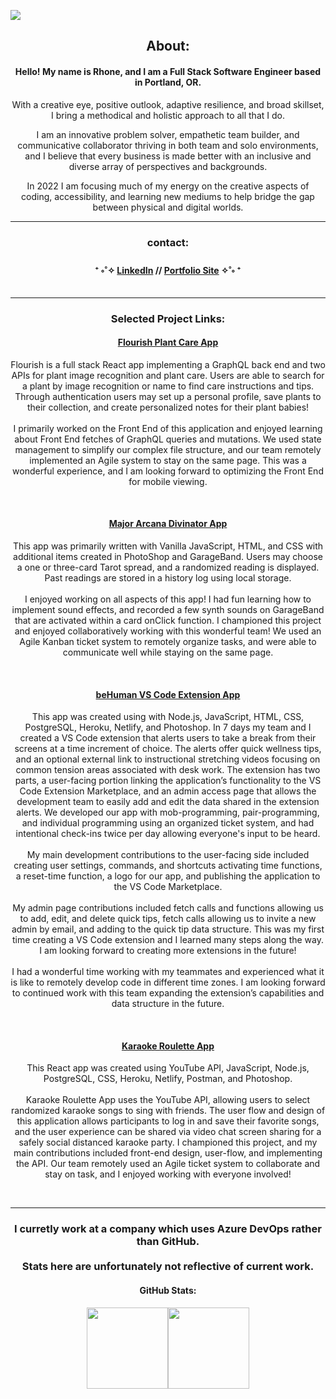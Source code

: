 <img src="![github banner](https://user-images.githubusercontent.com/65429591/160698725-aeedd559-5655-4117-886b-8c84ef03a1d4.jpg)
g"></img>

<div align="center">
 
<h2> About: </h2>

 <h4>  Hello! My name is Rhone, and I am a Full Stack Software Engineer based in Portland, OR. </h4>
 
With a creative eye, positive outlook, adaptive resilience, and broad skillset, I bring a methodical and holistic approach to all that I do.

I am an innovative problem solver, empathetic team builder, and communicative collaborator thriving in both team and solo environments,
and I believe that every business is made better with an inclusive and diverse array of perspectives and backgrounds.

In 2022 I am focusing much of my energy on the creative aspects of coding, accessibility, and learning new mediums to help bridge the gap between physical and digital worlds.
</div>


---

<div align="center">
 
 <h3> contact: </h3>
 
   <h4>
    ⁺ ༚˚✧ <a href="https://www.linkedin.com/in/rhonelachner/">LinkedIn</a> //  
     <a href="https://www.rhonelachner.com">Portfolio Site</a> ✧˚༚ ⁺ </br>
   </h4>
</div>

---
<div align="center">
  <h3> Selected Project Links: </h3>
<h4>
<a href="https://flourish-pro.netlify.app/">Flourish Plant Care App</a>
 </h4>
 <p> Flourish is a full stack React app implementing a GraphQL back end and two APIs for plant image recognition and plant care. Users are able to search for a plant by image recognition or name to find care instructions and tips. Through authentication users may set up a personal profile, save plants to their collection, and create personalized notes for their plant babies! 
</br>
</br>
I primarily worked on the Front End of this application and enjoyed learning about Front End fetches of GraphQL queries and mutations. We used state management to simplify our complex file structure, and our team remotely implemented an Agile system to stay on the same page. This was a wonderful experience, and I am looking forward to optimizing the Front End for mobile viewing. </p>
</br>
<h4>
<a href="https://mystechal-divinators.github.io/project-week-tarot-divinators/index.html">Major Arcana Divinator App</a>
</h4>
 <p> This app was primarily written with Vanilla JavaScript, HTML, and CSS with additional items created in PhotoShop and GarageBand. Users may choose a one or three-card Tarot spread, and a randomized reading is displayed. Past readings are stored in a history log using local storage.
 </br>
 </br>
I enjoyed working on all aspects of this app! I had fun learning how to implement sound effects, and recorded a few synth sounds on GarageBand that are activated within a card onClick function. I championed this project and enjoyed collaboratively working with this wonderful team! We used an Agile Kanban ticket system to remotely organize tasks, and were able to communicate well while staying on the same page. </p>
</br>
<h4>
<a href="https://marketplace.visualstudio.com/items?itemName=not-bot.be-human&ssr=false#overview">beHuman VS Code Extension App</a>
</h4>
 <p> This app was created using with Node.js, JavaScript, HTML, CSS, PostgreSQL, Heroku, Netlify, and Photoshop. In 7 days my team and I created a VS Code extension that alerts users to take a break from their screens at a time increment of choice. The alerts offer quick wellness tips, and an optional external link to instructional stretching videos focusing on common tension areas associated with desk work. 
The extension has two parts, a user-facing portion linking the application’s functionality to the VS Code Extension Marketplace, and an admin access page that allows the development team to easily add and edit the data shared in the extension alerts. We developed our app with mob-programming, pair-programming, and individual programming using an organized ticket system, and had intentional check-ins twice per day allowing everyone's input to be heard.
</br>
</br>
My main development contributions to the user-facing side included creating user settings, commands, and shortcuts activating time functions, a reset-time function, a logo for our app, and publishing the application to the VS Code Marketplace.
</br>
</br>
My admin page contributions included fetch calls and functions allowing us to add, edit, and delete quick tips, fetch calls allowing us to invite a new admin by email, and adding to the quick tip data structure. This was my first time creating a VS Code extension and I learned many steps along the way. I am looking forward to creating more extensions in the future!
</br>
</br>
I had a wonderful time working with my teammates and experienced what it is like to remotely develop code in different time zones. I am looking forward to continued work with this team expanding the extension’s capabilities and data structure in the future.
</p>
</br>
<h4>
<a href="https://karaoke-roulette.netlify.app/">Karaoke Roulette App</a>
</h4>
 <p> This React app was created using YouTube API, JavaScript, Node.js, PostgreSQL, CSS, Heroku, Netlify, Postman, and Photoshop. 
 </br>
 </br>
Karaoke Roulette App uses the YouTube API, allowing users to select randomized karaoke songs to sing with friends. The user flow and design of this application allows participants to log in and save their favorite songs, and the user experience can be shared via video chat screen sharing for a safely social distanced karaoke party. I championed this project, and my main contributions included front-end design, user-flow, and implementing the API. Our team remotely used an Agile ticket system to collaborate and stay on task, and I enjoyed working with everyone involved! </p>
</br>
</div>

---
<div align="center">
<h3> I curretly work at a company which uses Azure DevOps rather than GitHub. 
 <br></br> 
 Stats here are unfortunately not reflective of current work. </h3>
</div>  

<div align="center">
 <h4>
   GitHub Stats:
 </h4>
</div>  
 
<div align="center">
  <img align="" height="130px" src="https://github-readme-stats.vercel.app/api?username=rhonelachner&show_icons=true&hide_title=true&hide_border=true&theme=dark" /><img align="" height="130px" src="https://github-readme-stats.vercel.app/api/top-langs/?username=rhonelachner&show_icons=true&hide_border=true&hide_title=true&layout=compact&theme=dark" />
</div>
